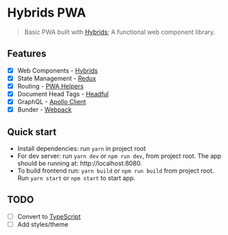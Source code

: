 # Hybrids PWA

> Basic PWA built with [Hybrids](https://github.com/hybridsjs/hybrids); A functional web component library.

## Features

* [x] Web Components - [Hybrids](https://github.com/hybridsjs/hybrids)
* [x] State Management - [Redux](https://redux.js.org/)
* [x] Routing - [PWA Helpers](https://github.com/Polymer/pwa-helpers)
* [x] Document Head Tags - [Headful](https://github.com/troxler/headful)
* [x] GraphQL - [Apollo Client](https://github.com/apollographql/apollo-client)
* [x] Bunder - [Webpack](https://webpack.js.org/)

## Quick start

* Install dependencies: run `yarn` in project root
* For dev server: run `yarn dev` or `npm run dev`, from project root. The app should be running at: http://localhost:8080.
* To build frontend run: `yarn build` or `npm run build` from project root. Run `yarn start` or `npm start` to start app.

## TODO

* [ ] Convert to [TypeScript](https://github.com/Microsoft/TypeScript)
* [ ] Add styles/theme